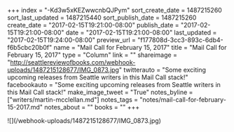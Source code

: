 +++
index = "-Kd3w5xKEZwwcnbQJPym"
sort_create_date = 1487215260
sort_last_updated = 1487215440
sort_publish_date = 1487215260
create_date = "2017-02-15T19:21:00-08:00"
publish_date = "2017-02-15T19:21:00-08:00"
date = "2017-02-15T19:21:00-08:00"
last_updated = "2017-02-15T19:24:00-08:00"
preview_url = "f177808d-3cc3-893c-6db4-f6b5cbc20b0f"
name = "Mail Call for February 15, 2017"
title = "Mail Call for February 15, 2017"
type = "Column"
link = ""
shareimage = "http://seattlereviewofbooks.com/webhook-uploads/1487215128677/IMG_0873.jpg"
twitterauto = "Some exciting upcoming releases from Seattle writers in this Mail Call stack!"
facebookauto = "Some exciting upcoming releases from Seattle writers in this Mail Call stack!"
make_image_tweet = "True"
notes_byline = ["writers/martin-mcclellan.md"]
notes_tags = "notes/mail-call-for-february-15-2017.md"
notes_about = ""
books = ""
+++
<p class="image">![](/webhook-uploads/1487215128677/IMG_0873.jpg)</p>